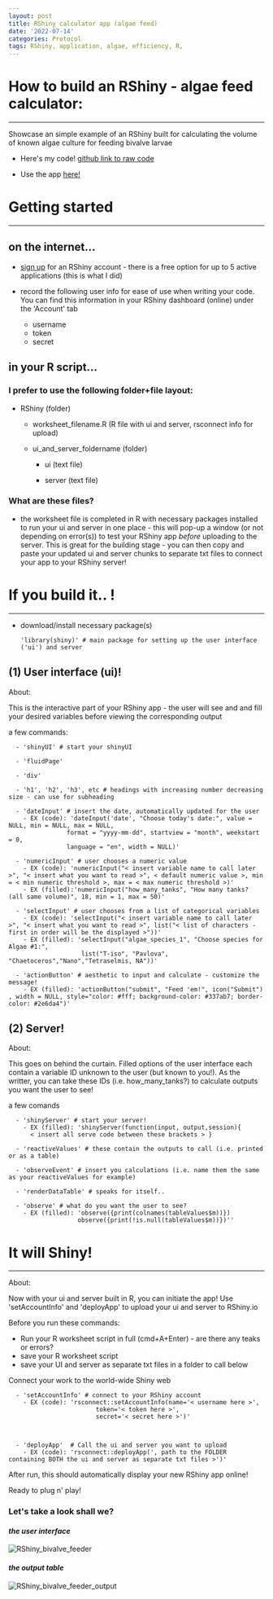 ```yaml
---
layout: post
title: RShiny calculator app (algae feed)
date: '2022-07-14'
categories: Protocol
tags: RShiny, application, algae, efficiency, R,
---
```


# How to build an RShiny - algae feed calculator:
----------
Showcase an simple example of an RShiny built for calculating the volume of known algae culture for feeding bivalve larvae


* Here's my code!
[github link to raw code](https://github.com/SamGurr/Airradians_multigen_OA/tree/main/RAnalysis/Scripts/RShiny)

* Use the app [here!](https://sam-geoduck.shinyapps.io/larvae_feed_ui_and_server/)


# Getting started
----------

## on the internet...

* [sign up](https://www.shinyapps.io/) for an RShiny account - there is a free option for up to 5 active applications (this is what I did)

* record the following user info for ease of use when writing your code. You can find this information in your RShiny dashboard (online) under the 'Account' tab

  - username
  - token
  - secret

## in your R script...

### I prefer to use the following folder+file layout:

* RShiny (folder)

  * worksheet_filename.R (R file with ui and server, rsconnect info for upload)

  * ui_and_server_foldername (folder)

    * ui (text file)

    * server (text file)

### What are these files?

* the worksheet file is completed in R with necessary packages installed to run your ui and server in one place - this will pop-up a window (or not depending on error(s)) to test your RShiny app *before* uploading to the server. This is great for the building stage - you can then copy and paste your updated ui and server chunks to separate txt files to connect your app to your RShiny server!



# If you build it.. !
----------

* download/install necessary package(s)

      'library(shiny)' # main package for setting up the user interface ('ui') and server

## (1) User interface (ui)!

About:

This is the interactive part of your RShiny app - the user will see and and fill your desired
variables before viewing the corresponding output


a few commands:

      - 'shinyUI' # start your shinyUI

      - 'fluidPage'

      - 'div'  

      - 'h1', 'h2', 'h3', etc # headings with increasing number decreasing size - can use for subheading

      - 'dateInput' # insert the date, automatically updated for the user
        - EX (code): 'dateInput('date', "Choose today's date:", value = NULL, min = NULL, max = NULL,
                    format = "yyyy-mm-dd", startview = "month", weekstart = 0,
                    language = "en", width = NULL)'

      - 'numericInput' # user chooses a numeric value
        - EX (code): 'numericInput("< insert variable name to call later >", "< insert what you want to read >", < default numeric value >, min = < min numeric threshold >, max = < max numeric threshold >)'
        - EX (filled):'numericInput("how_many_tanks", "How many tanks? (all same volume)", 18, min = 1, max = 50)'

      - 'selectInput' # user chooses from a list of categorical variables
        - EX (code): 'selectInput("< insert variable name to call later >", "< insert what you want to read >", list("< list of characters - first in order will be the displayed >"))'
        - EX (filled): 'selectInput("algae_species_1", "Choose species for Algae #1:",
                        list("T-iso", "Pavlova", "Chaetoceros","Nano","Tetraselmis, NA"))'

      - 'actionButton' # aesthetic to input and calculate - customize the message!
        - EX (filled): 'actionButton("submit", "Feed 'em!", icon("Submit") , width = NULL, style="color: #fff; background-color: #337ab7; border-color: #2e6da4")'


## (2) Server!


About:

This goes on behind the curtain. Filled options of the user interface each contain a variable ID unknown to the user (but known to you!). As the writter, you can take these IDs (i.e. how_many_tanks?) to calculate outputs you want the user to see!


a few comands

      - 'shinyServer' # start your server!
        - EX (filled): 'shinyServer(function(input, output,session){
          < insert all serve code between these brackets > }

      - 'reactiveValues' # these contain the outputs to call (i.e. printed or as a table)

      - 'observeEvent' # insert you calculations (i.e. name them the same as your reactiveValues for example)

      - 'renderDataTable' # speaks for itself..

      - 'observe' # what do you want the user to see?
        - EX (filled): 'observe({print(colnames(tableValues$m))})
                       observe({print(!is.null(tableValues$m))})''


# It will Shiny!
----------------------

About:

Now with your ui and server built in R, you can initiate the app!
Use 'setAccountInfo' and 'deployApp' to upload your ui and server to RShiny.io

Before you run these commands:

- Run your R worksheet script in full (cmd+A+Enter) - are there any teaks or errors?
- save your R worksheet script
- save your UI and server as separate txt files in a folder to call below


Connect your work to the world-wide Shiny web

      - 'setAccountInfo' # connect to your RShiny account
        - EX (code): 'rsconnect::setAccountInfo(name='< username here >',
                            token='< token here >',
                            secret='< secret here >')'



      - 'deployApp'  # Call the ui and server you want to upload
        - EX (code): 'rsconnect::deployApp(', path to the FOLDER containing BOTH the ui and server as separate txt files >')'

After run, this should automatically display your new RShiny app online!

Ready to plug n' play!

### Let's take a look shall we?

#### *the user interface*

![RShiny_bivalve_feeder](https://samgurr.github.io/SamJGurr_Lab_Notebook/images/RShiny_bivalve_feeder.jpg "RShiny_bivalve_feeder")


#### *the output table*

![RShiny_bivalve_feeder_output](https://samgurr.github.io/SamJGurr_Lab_Notebook/images/RShiny_bivalve_feeder_output.jpg "RShiny_bivalve_feeder_output")
